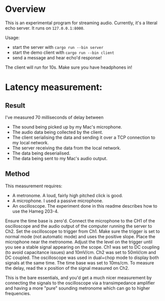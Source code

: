 # Overview

This is an experimental program for streaming audio. Currently, it's a literal echo server. It runs on `127.0.0.1:8000`.

Usage:
 - start the server with `cargo run --bin server`
 - start the demo client with `cargo run --bin client`
 - send a message and hear echo'd response!

The client will run for 10s. Make sure you have headphones in!

# Latency measurement:
## Result
I've measured 70 milliseconds of delay between 
 - The sound being picked up by my Mac's microphone.
 - The audio data being collected by the client.
 - The client serialising the data and sending it over a TCP connection to my local network.
 - The server receiving the data from the local network.
 - The data being deserialised.
 - The data being sent to my Mac's audio output.
## Method
This measurement requires:
- A metronome. A loud, fairly high pitched click is good.
- A microphone. I used a passive microphone.
- An oscilloscope. The experiment done in this readme describes how to use the Hameg 203-4.

Ensure the time base is zero'd. Connect the microphone to the CH1 of the oscilloscope and the audio output of the computer running the server to Ch2. Set the oscilloscope to trigger from Ch1. Make sure the trigger is set to normal mode (not automatic mode) and uses the positive slope. Place the microphone near the metronome. Adjust the the level on the trigger until you see a stable signal appearing on the scope. Ch1 was set to DC coupling (to avoid capacitance issues) and 10mV/cm. Ch2 was set to 50mV/cm and DC coupled. The oscilloscope was used in dual+chop mode to display both signals at the same time. The time base was set to 10ms/cm. To measure the delay, read the x position of the signal measured on Ch2.

This is the bare essentials, and you'd get a much nicer measurement by connecting the signals to the oscilloscope via a transimpedance amplifier and having a more "pure" sounding metronome which can go to higher frequencies.